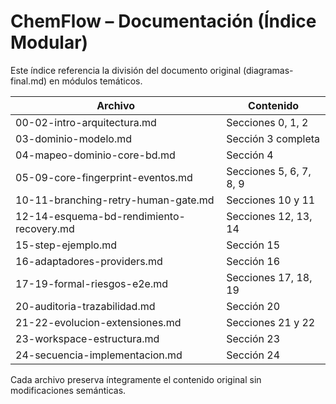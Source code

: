 
# ChemFlow – Documentación (Índice Modular)

Este índice referencia la división del documento original (diagramas-final.md) en módulos temáticos.

| Archivo                                  | Contenido               |
| ---------------------------------------- | ----------------------- |
| 00-02-intro-arquitectura.md              | Secciones 0, 1, 2       |
| 03-dominio-modelo.md                     | Sección 3 completa      |
| 04-mapeo-dominio-core-bd.md              | Sección 4               |
| 05-09-core-fingerprint-eventos.md        | Secciones 5, 6, 7, 8, 9 |
| 10-11-branching-retry-human-gate.md      | Secciones 10 y 11       |
| 12-14-esquema-bd-rendimiento-recovery.md | Secciones 12, 13, 14    |
| 15-step-ejemplo.md                       | Sección 15              |
| 16-adaptadores-providers.md              | Sección 16              |
| 17-19-formal-riesgos-e2e.md              | Secciones 17, 18, 19    |
| 20-auditoria-trazabilidad.md             | Sección 20              |
| 21-22-evolucion-extensiones.md           | Secciones 21 y 22       |
| 23-workspace-estructura.md               | Sección 23              |
| 24-secuencia-implementacion.md           | Sección 24              |

Cada archivo preserva íntegramente el contenido original sin modificaciones semánticas.
